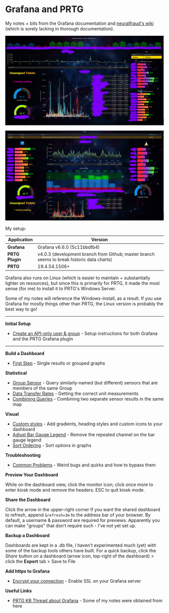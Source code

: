# Grafana and PRTG
My notes + bits from the Grafana documentation and [neuralfraud's wiki](https://github.com/neuralfraud/grafana-prtg/wiki) (which is sorely lacking in thorough documentation).

![Dashboard](img/grafana-prtg.png)

![Old Dashboard](img/grafana-prtg-1.png)

My setup:

Application | Version
------------|----------
**Grafana** | Grafana v6.6.0 (5c11bbdfb4)
**PRTG Plugin** |  v4.0.3 (development branch from Github; master branch seems to break historic data charts)
**PRTG** | 19.4.54.1506+


Grafana also runs on Linux (which is easier to maintain + substantially lighter on resources), but since this is primarily for PRTG, it made the most sense (for me) to install it to PRTG's Windows Server.

Some of my notes will reference the Windows-install, as a result.  If you use Grafana for mostly things other than PRTG, the Linux version is probably the best way to go!

***

**Initial Setup**
- [Create an API-only user & group](setup.md) - Setup instructions for both Grafana and the PRTG Grafana plugin

***

**Build a Dashboard**
- [First Step](build-a-dashboard.md) - Single results or grouped graphs

**Statistical**
- [Group Sensor](regex-query.md) - Query similarly-named (but different) sensors that are members of the same Group
- [Data Transfer Rates](data-transfer-rates.md) - Getting the correct unit measurements
- [Combining Queries](grouping-results.md) - Combining two separate sensor results in the same map

**Visual**
- [Custom styles](custom-background-styles.md) - Add gradients, heading styles and custom icons to your dashboard
- [Adjust Bar Gauge Legend](remove-bar-gauge-label.md) - Remove the repeated channel on the bar gauge legend
- [Sort Ordering](sorting.md) - Sort options in graphs

**Troubleshooting**
- [Common Problems](troubleshooting.md) - Weird bugs and quirks and how to bypass them

**Preview Your Dashboard**

While on the dashboard view, click the monitor icon; click once more to enter kiosk mode and remove the headers.  ESC to quit kiosk mode.


**Share the Dashboard**

Click the arrow in the upper-right corner
If you want the shared dashboard to refresh, append `&refresh=3m` to the address bar of your browser.  By default, a username & password are required for previews.  Apparently you can make "groups" that don’t require such - I've not yet set up.

**Backup a Dashboard**

Dashboards are kept in a .db file, I haven't experimented much (yet) with some of the backup tools others have built.  For a quick backup, click the *Share* button on a dashboard (arrow icon, top-right of the dashboard) > click the **Export** tab > Save to File

**Add https to Grafana**
- [Encrypt your connection](enabling-ssl.md) - Enable SSL on your Grafana server

**Useful Links**

- [PRTG KB Thread about Grafana](https://kb.paessler.com/en/topic/77458-are-there-alternatives-to-maps) - Some of my notes were obtained from here
